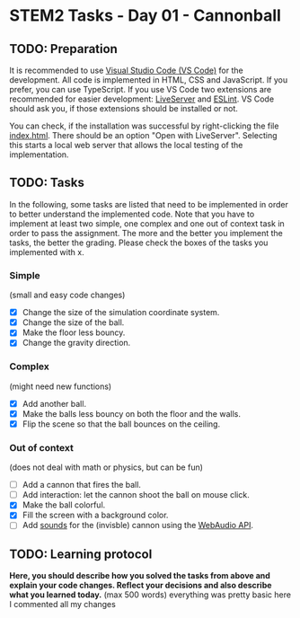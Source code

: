 # STEM2 Tasks - Day 01 - Cannonball

## TODO: Preparation

It is recommended to use [Visual Studio Code (VS Code)](https://code.visualstudio.com/) for the development. All code is implemented in HTML, CSS and JavaScript. If you prefer, you can use TypeScript. If you use VS Code two extensions are recommended for easier development: [LiveServer](https://marketplace.visualstudio.com/items/?itemName=ritwickdey.LiveServer) and [ESLint](https://marketplace.visualstudio.com/items/?itemName=dbaeumer.vscode-eslint). VS Code should ask you, if those extensions should be installed or not.

You can check, if the installation was successful by right-clicking the file [index.html](index.html). There should be an option "Open with LiveServer". Selecting this starts a local web server that allows the local testing of the implementation.

## TODO: Tasks

In the following, some tasks are listed that need to be implemented in order to better understand the implemented code. Note that you have to implement at least two simple, one complex and one out of context task in order to pass the assignment. The more and the better you implement the tasks, the better the grading. Please check the boxes of the tasks you implemented with x.

### Simple

(small and easy code changes)

- [x] Change the size of the simulation coordinate system.
- [x] Change the size of the ball.
- [x] Make the floor less bouncy.
- [x] Change the gravity direction.

### Complex

(might need new functions)

- [x] Add another ball.
- [x] Make the balls less bouncy on both the floor and the walls.
- [x] Flip the scene so that the ball bounces on the ceiling.

### Out of context

(does not deal with math or physics, but can be fun)

- [ ] Add a cannon that fires the ball.
- [ ] Add interaction: let the cannon shoot the ball on mouse click.
- [x] Make the ball colorful.
- [x] Fill the screen with a background color.
- [ ] Add [sounds](https://pixabay.com/sound-effects/search/cannon/) for the (invisble) cannon using the [WebAudio API](https://developer.mozilla.org/en-US/docs/Web/API/Web_Audio_API).

## TODO: Learning protocol

**Here, you should describe how you solved the tasks from above and explain your code changes. Reflect your decisions and also describe what you learned today.** (max 500 words)
everything was pretty basic here I commented all my changes 